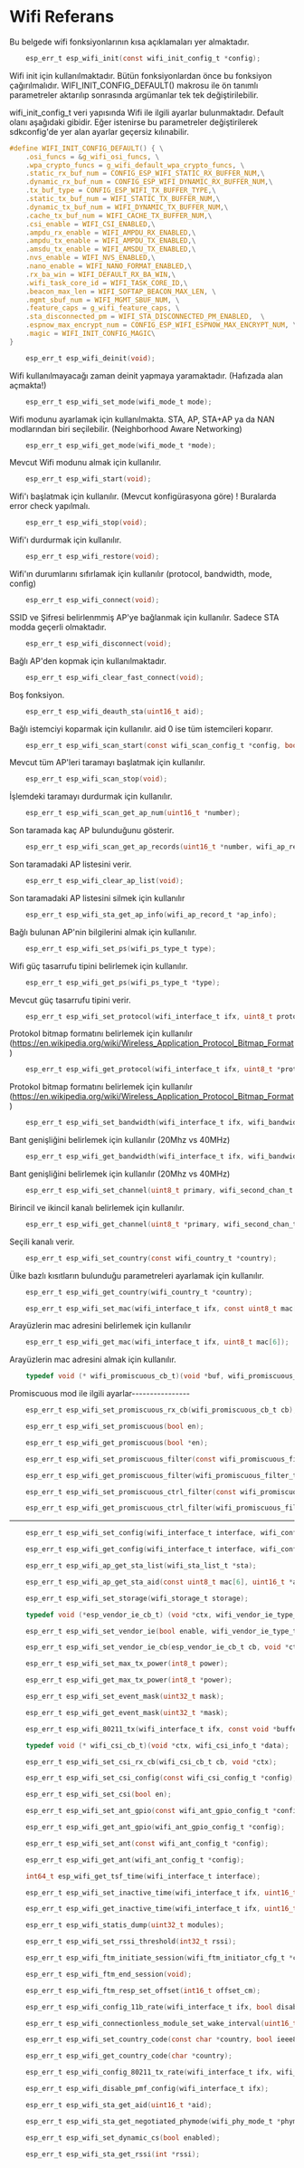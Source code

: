 # Wifi Referans

Bu belgede wifi fonksiyonlarının kısa açıklamaları yer almaktadır.

```c
    esp_err_t esp_wifi_init(const wifi_init_config_t *config);
```

Wifi init için kullanılmaktadır. Bütün fonksiyonlardan önce bu fonksiyon çağırılmalıdır. WIFI_INIT_CONFIG_DEFAULT() makrosu ile ön tanımlı parametreler aktarılıp sonrasında argümanlar tek tek değiştirilebilir. 

wifi_init_config_t veri yapısında Wifi ile ilgili ayarlar bulunmaktadır. Default olanı aşağıdaki gibidir. Eğer istenirse bu parametreler değiştirilerek sdkconfig'de yer alan ayarlar geçersiz kılınabilir. 

```c
#define WIFI_INIT_CONFIG_DEFAULT() { \
    .osi_funcs = &g_wifi_osi_funcs, \
    .wpa_crypto_funcs = g_wifi_default_wpa_crypto_funcs, \
    .static_rx_buf_num = CONFIG_ESP_WIFI_STATIC_RX_BUFFER_NUM,\
    .dynamic_rx_buf_num = CONFIG_ESP_WIFI_DYNAMIC_RX_BUFFER_NUM,\
    .tx_buf_type = CONFIG_ESP_WIFI_TX_BUFFER_TYPE,\
    .static_tx_buf_num = WIFI_STATIC_TX_BUFFER_NUM,\
    .dynamic_tx_buf_num = WIFI_DYNAMIC_TX_BUFFER_NUM,\
    .cache_tx_buf_num = WIFI_CACHE_TX_BUFFER_NUM,\
    .csi_enable = WIFI_CSI_ENABLED,\
    .ampdu_rx_enable = WIFI_AMPDU_RX_ENABLED,\
    .ampdu_tx_enable = WIFI_AMPDU_TX_ENABLED,\
    .amsdu_tx_enable = WIFI_AMSDU_TX_ENABLED,\
    .nvs_enable = WIFI_NVS_ENABLED,\
    .nano_enable = WIFI_NANO_FORMAT_ENABLED,\
    .rx_ba_win = WIFI_DEFAULT_RX_BA_WIN,\
    .wifi_task_core_id = WIFI_TASK_CORE_ID,\
    .beacon_max_len = WIFI_SOFTAP_BEACON_MAX_LEN, \
    .mgmt_sbuf_num = WIFI_MGMT_SBUF_NUM, \
    .feature_caps = g_wifi_feature_caps, \
    .sta_disconnected_pm = WIFI_STA_DISCONNECTED_PM_ENABLED,  \
    .espnow_max_encrypt_num = CONFIG_ESP_WIFI_ESPNOW_MAX_ENCRYPT_NUM, \
    .magic = WIFI_INIT_CONFIG_MAGIC\
}

```




```c
    esp_err_t esp_wifi_deinit(void);
```

Wifi kullanılmayacağı zaman deinit yapmaya yaramaktadır. (Hafızada alan açmakta!)

```c
    esp_err_t esp_wifi_set_mode(wifi_mode_t mode);
```

Wifi modunu ayarlamak için kullanılmakta. STA, AP, STA+AP ya da NAN modlarından biri seçilebilir. (Neighborhood Aware Networking)


```c
    esp_err_t esp_wifi_get_mode(wifi_mode_t *mode);
```

Mevcut Wifi modunu almak için kullanılır.

```c
    esp_err_t esp_wifi_start(void);
```

Wifi'ı başlatmak için kullanılır. (Mevcut konfigürasyona göre) ! Buralarda error check yapılmalı.

```c
    esp_err_t esp_wifi_stop(void);
```

Wifi'ı durdurmak için kullanılır.

```c
    esp_err_t esp_wifi_restore(void);
```

Wifi'ın durumlarını sıfırlamak için kullanılır (protocol, bandwidth, mode, config)

```c
    esp_err_t esp_wifi_connect(void);
```

SSID ve Şifresi belirlenmmiş AP'ye bağlanmak için kullanılır. Sadece STA modda geçerli olmaktadır.

```c
    esp_err_t esp_wifi_disconnect(void);
```

Bağlı AP'den kopmak için kullanılmaktadır.

```c
    esp_err_t esp_wifi_clear_fast_connect(void);
```

Boş fonksiyon.

```c
    esp_err_t esp_wifi_deauth_sta(uint16_t aid);
```

Bağlı istemciyi koparmak için kullanılır. aid 0 ise tüm istemcileri koparır.

```c
    esp_err_t esp_wifi_scan_start(const wifi_scan_config_t *config, bool block);
```

Mevcut tüm AP'leri taramayı başlatmak için kullanılır.

```c
    esp_err_t esp_wifi_scan_stop(void);
```

İşlemdeki taramayı durdurmak için kullanılır.

```c
    esp_err_t esp_wifi_scan_get_ap_num(uint16_t *number);
```

Son taramada kaç AP bulunduğunu gösterir.

```c
    esp_err_t esp_wifi_scan_get_ap_records(uint16_t *number, wifi_ap_record_t *ap_records);
```

Son taramadaki AP listesini verir.

```c
    esp_err_t esp_wifi_clear_ap_list(void);
```

Son taramadaki AP listesini silmek için kullanılır

```c
    esp_err_t esp_wifi_sta_get_ap_info(wifi_ap_record_t *ap_info);
```

Bağlı bulunan AP'nin bilgilerini almak için kullanılır. 

```c
    esp_err_t esp_wifi_set_ps(wifi_ps_type_t type);
```

Wifi güç tasarrufu tipini belirlemek için kullanılır.

```c
    esp_err_t esp_wifi_get_ps(wifi_ps_type_t *type);
```

Mevcut güç tasarrufu tipini verir.

```c
    esp_err_t esp_wifi_set_protocol(wifi_interface_t ifx, uint8_t protocol_bitmap);
```

Protokol bitmap formatını belirlemek için kullanılır (https://en.wikipedia.org/wiki/Wireless_Application_Protocol_Bitmap_Format)

```c
    esp_err_t esp_wifi_get_protocol(wifi_interface_t ifx, uint8_t *protocol_bitmap);
```

Protokol bitmap formatını belirlemek için kullanılır (https://en.wikipedia.org/wiki/Wireless_Application_Protocol_Bitmap_Format)


```c
    esp_err_t esp_wifi_set_bandwidth(wifi_interface_t ifx, wifi_bandwidth_t bw);
```

Bant genişliğini belirlemek için kullanılır (20Mhz vs 40MHz)

```c
    esp_err_t esp_wifi_get_bandwidth(wifi_interface_t ifx, wifi_bandwidth_t *bw);
```

Bant genişliğini belirlemek için kullanılır (20Mhz vs 40MHz)

```c
    esp_err_t esp_wifi_set_channel(uint8_t primary, wifi_second_chan_t second);
```

Birincil ve ikincil kanalı belirlemek için kullanılır. 

```c
    esp_err_t esp_wifi_get_channel(uint8_t *primary, wifi_second_chan_t *second);
```

Seçili kanalı verir. 

```c
    esp_err_t esp_wifi_set_country(const wifi_country_t *country);
```

Ülke bazlı kısıtların bulunduğu parametreleri ayarlamak için kullanılır.

```c
    esp_err_t esp_wifi_get_country(wifi_country_t *country);
```

```c
    esp_err_t esp_wifi_set_mac(wifi_interface_t ifx, const uint8_t mac[6]);
```

Arayüzlerin mac adresini belirlemek için kullanılır

```c
    esp_err_t esp_wifi_get_mac(wifi_interface_t ifx, uint8_t mac[6]);
```

Arayüzlerin mac adresini almak için kullanılır.

```c
    typedef void (* wifi_promiscuous_cb_t)(void *buf, wifi_promiscuous_pkt_type_t type);
```

Promiscuous mod ile ilgili ayarlar----------------


```c
    esp_err_t esp_wifi_set_promiscuous_rx_cb(wifi_promiscuous_cb_t cb);
```

```c
    esp_err_t esp_wifi_set_promiscuous(bool en);
```

```c
    esp_err_t esp_wifi_get_promiscuous(bool *en);
```

```c
    esp_err_t esp_wifi_set_promiscuous_filter(const wifi_promiscuous_filter_t *filter);
```

```c
    esp_err_t esp_wifi_get_promiscuous_filter(wifi_promiscuous_filter_t *filter);
```

```c
    esp_err_t esp_wifi_set_promiscuous_ctrl_filter(const wifi_promiscuous_filter_t *filter);
```

```c
    esp_err_t esp_wifi_get_promiscuous_ctrl_filter(wifi_promiscuous_filter_t *filter);
```
-------------------------


```c
    esp_err_t esp_wifi_set_config(wifi_interface_t interface, wifi_config_t *conf);
```

```c
    esp_err_t esp_wifi_get_config(wifi_interface_t interface, wifi_config_t *conf);
```

```c
    esp_err_t esp_wifi_ap_get_sta_list(wifi_sta_list_t *sta);
```

```c
    esp_err_t esp_wifi_ap_get_sta_aid(const uint8_t mac[6], uint16_t *aid);
```

```c
    esp_err_t esp_wifi_set_storage(wifi_storage_t storage);
```

```c
    typedef void (*esp_vendor_ie_cb_t) (void *ctx, wifi_vendor_ie_type_t type, const uint8_t sa[6], const vendor_ie_data_t *vnd_ie, int rssi);
```

```c
    esp_err_t esp_wifi_set_vendor_ie(bool enable, wifi_vendor_ie_type_t type, wifi_vendor_ie_id_t idx, const void *vnd_ie);
```

```c
    esp_err_t esp_wifi_set_vendor_ie_cb(esp_vendor_ie_cb_t cb, void *ctx);
```

```c
    esp_err_t esp_wifi_set_max_tx_power(int8_t power);
```

```c
    esp_err_t esp_wifi_get_max_tx_power(int8_t *power);
```

```c
    esp_err_t esp_wifi_set_event_mask(uint32_t mask);
```

```c
    esp_err_t esp_wifi_get_event_mask(uint32_t *mask);
```

```c
    esp_err_t esp_wifi_80211_tx(wifi_interface_t ifx, const void *buffer, int len, bool en_sys_seq);
```

```c
    typedef void (* wifi_csi_cb_t)(void *ctx, wifi_csi_info_t *data);
```

```c
    esp_err_t esp_wifi_set_csi_rx_cb(wifi_csi_cb_t cb, void *ctx);
```

```c
    esp_err_t esp_wifi_set_csi_config(const wifi_csi_config_t *config);
```

```c
    esp_err_t esp_wifi_set_csi(bool en);
```

```c
    esp_err_t esp_wifi_set_ant_gpio(const wifi_ant_gpio_config_t *config);
```

```c
    esp_err_t esp_wifi_get_ant_gpio(wifi_ant_gpio_config_t *config);
```

```c
    esp_err_t esp_wifi_set_ant(const wifi_ant_config_t *config);
```

```c
    esp_err_t esp_wifi_get_ant(wifi_ant_config_t *config);
```

```c
    int64_t esp_wifi_get_tsf_time(wifi_interface_t interface);
```

```c
    esp_err_t esp_wifi_set_inactive_time(wifi_interface_t ifx, uint16_t sec);
```

```c
    esp_err_t esp_wifi_get_inactive_time(wifi_interface_t ifx, uint16_t *sec);
```

```c
    esp_err_t esp_wifi_statis_dump(uint32_t modules);
```

```c
    esp_err_t esp_wifi_set_rssi_threshold(int32_t rssi);
```

```c
    esp_err_t esp_wifi_ftm_initiate_session(wifi_ftm_initiator_cfg_t *cfg);
```

```c
    esp_err_t esp_wifi_ftm_end_session(void);
```

```c
    esp_err_t esp_wifi_ftm_resp_set_offset(int16_t offset_cm);
```

```c
    esp_err_t esp_wifi_config_11b_rate(wifi_interface_t ifx, bool disable);
```

```c
    esp_err_t esp_wifi_connectionless_module_set_wake_interval(uint16_t wake_interval);
```

```c
    esp_err_t esp_wifi_set_country_code(const char *country, bool ieee80211d_enabled);
```

```c
    esp_err_t esp_wifi_get_country_code(char *country);
```

```c
    esp_err_t esp_wifi_config_80211_tx_rate(wifi_interface_t ifx, wifi_phy_rate_t rate);
```

```c
    esp_err_t esp_wifi_disable_pmf_config(wifi_interface_t ifx);
```

```c
    esp_err_t esp_wifi_sta_get_aid(uint16_t *aid);
```

```c
    esp_err_t esp_wifi_sta_get_negotiated_phymode(wifi_phy_mode_t *phymode);
```

```c
    esp_err_t esp_wifi_set_dynamic_cs(bool enabled);
```

```c
    esp_err_t esp_wifi_sta_get_rssi(int *rssi);
```